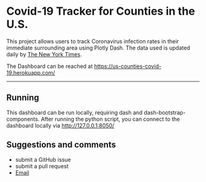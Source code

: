 # Covid-19 Tracker for Counties in the U.S. 

This project allows users to track Coronavirus infection rates in their immediate surrounding area using Plotly Dash. The data used is updated daily by [The New York Times]('https://github.com/nytimes/covid-19-data).

The Dashboard can be reached at https://us-counties-covid-19.herokuapp.com/

---
## Running
This dashboard can be run locally, requiring dash and dash-bootstrap-components.
After running the python script, you can connect to the dashboard locally via http://127.0.0.1:8050/
 
## Suggestions and comments
- submit a GitHub issue
- submit a pull request
- [Email]('mailto:king.ethan@gmail.com')